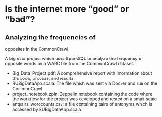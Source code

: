 # Is the internet more “good” or “bad”?
## Analyzing the frequencies of
opposites in the CommonCrawl.

A big data project which uses SparkSQL to analyze the frequency of opposite words on a WARC file from the CommonCrawl dataset.

* Big_Data_Project.pdf: A comprehensive report with information about the code, process, and results.
* RUBigDataApp.scala: The file which was sent via Docker and run on the CommonCrawl
* project_notebook.zpln: Zeppelin notebook containing the code where the workflow for the project was developed and tested on a small-scale
* antpairs_wordcounts.csv: a file containing pairs of antonyms which is accessed by RUBigDataApp.scala.


